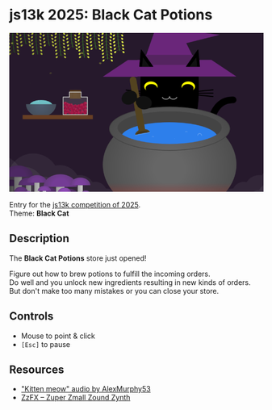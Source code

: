 # js13k 2025: Black Cat Potions

![Screenshot from the game.](cover_800x500.png?raw=true)

Entry for the [js13k competition of 2025](https://2025.js13kgames.com/).  
Theme: **Black Cat**


## Description

The **Black Cat Potions** store just opened!

Figure out how to brew potions to fulfill the incoming orders.  
Do well and you unlock new ingredients resulting in new kinds of orders.  
But don't make too many mistakes or you can close your store.


## Controls

* Mouse to point & click
* `[Esc]` to pause


## Resources

* ["Kitten meow" audio by AlexMurphy53](https://freesound.org/people/AlexMurphy53/sounds/330429/)
* [ZzFX – Zuper Zmall Zound Zynth](https://github.com/KilledByAPixel/ZzFX)
